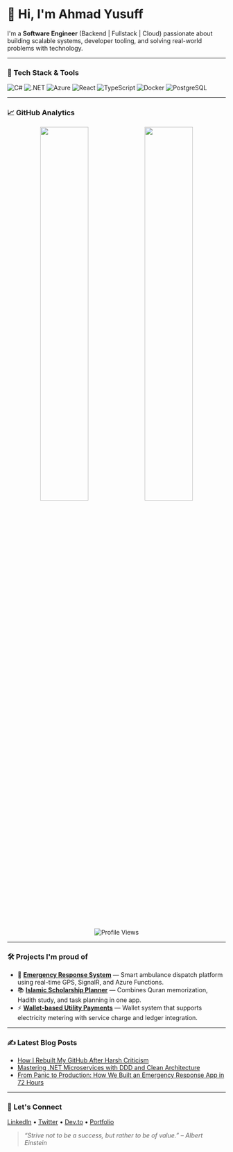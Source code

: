 # 👋 Hi, I'm Ahmad Yusuff

I'm a **Software Engineer** (Backend | Fullstack | Cloud) passionate about building scalable systems, developer tooling, and solving real-world problems with technology.

---

### 🚀 Tech Stack & Tools
![C#](https://img.shields.io/badge/C%23-239120?style=for-the-badge&logo=c-sharp&logoColor=white)
![.NET](https://img.shields.io/badge/.NET-512BD4?style=for-the-badge&logo=dotnet&logoColor=white)
![Azure](https://img.shields.io/badge/Azure-0078D4?style=for-the-badge&logo=microsoftazure&logoColor=white)
![React](https://img.shields.io/badge/React-20232a?style=for-the-badge&logo=react&logoColor=61DAFB)
![TypeScript](https://img.shields.io/badge/TypeScript-007ACC?style=for-the-badge&logo=typescript&logoColor=white)
![Docker](https://img.shields.io/badge/Docker-2496ED?style=for-the-badge&logo=docker&logoColor=white)
![PostgreSQL](https://img.shields.io/badge/PostgreSQL-336791?style=for-the-badge&logo=postgresql&logoColor=white)

---

### 📈 GitHub Analytics

<p align="center">
  <img src="https://github-readme-stats.vercel.app/api?username=YusuffAhmad&show_icons=true&theme=radical" width="47%"/>
  <img src="https://streak-stats.demolab.com?user=YusuffAhmad&theme=dark&border_radius=40&background=FFFFFF00&sideLabels=7F7F7FBE&dates=7F7F7FBE&sideNums=7F7F7F&currStreakNum=7F7F7F" width="47%"/>
</p>

<p align="center">
  <img src="https://komarev.com/ghpvc/?username=YusuffAhmad&style=flat-square&color=blue" alt="Profile Views"/>
</p>

---

### 🛠️ Projects I'm proud of
- 🔗 **[Emergency Response System](#)** — Smart ambulance dispatch platform using real-time GPS, SignalR, and Azure Functions.
- 📚 **[Islamic Scholarship Planner](#)** — Combines Quran memorization, Hadith study, and task planning in one app.
- ⚡ **[Wallet-based Utility Payments](#)** — Wallet system that supports electricity metering with service charge and ledger integration.

---

### ✍️ Latest Blog Posts
<!-- BLOG-POST-LIST:START -->
- [How I Rebuilt My GitHub After Harsh Criticism](#)
- [Mastering .NET Microservices with DDD and Clean Architecture](#)
- [From Panic to Production: How We Built an Emergency Response App in 72 Hours](#)
<!-- BLOG-POST-LIST:END -->

---

### 🔗 Let's Connect
[LinkedIn](https://www.linkedin.com/in/yusuff-ahmad/) • [Twitter](https://x.com/YusuffAhmadO) • [Dev.to](https://dev.to/yusuffahmad) • [Portfolio](#)

> *“Strive not to be a success, but rather to be of value.” – Albert Einstein*
